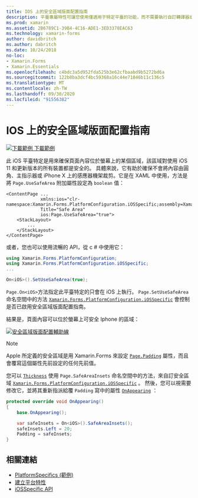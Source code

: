 ```yaml
---
title: IOS 上的安全區域版面配置指南
description: 平臺專屬特性可讓您使用僅適用于特定平臺的功能，而不需要執行自訂轉譯器或效果。 本文說明如何使用 iOS 平臺特定的，確保頁面內容位於螢幕的某個區域，該區域對使用 iOS 11 和更新版本的所有裝置都是安全的。
ms.prod: xamarin
ms.assetid: 2B6789C1-39B4-4C16-ADE1-3ED3378EAC63
ms.technology: xamarin-forms
author: davidbritch
ms.author: dabritch
ms.date: 10/24/2018
no-loc:
- Xamarin.Forms
- Xamarin.Essentials
ms.openlocfilehash: c4bdc3a5d952fda525b3e62cfbaabd9b5272bd6a
ms.sourcegitcommit: 122b8ba3dcf4bc59368a16c44e71846b11c136c5
ms.translationtype: MT
ms.contentlocale: zh-TW
ms.lasthandoff: 09/30/2020
ms.locfileid: "91556382"
---
```

# <a name="safe-area-layout-guide-on-ios"></a>IOS 上的安全區域版面配置指南

[![下載範例](~/media/shared/download.png) 下載範例](https://docs.microsoft.com/samples/xamarin/xamarin-forms-samples/userinterface-platformspecifics)

此 iOS 平臺特定是用來確保頁面內容位於螢幕上的某個區域，該區域對使用 iOS 11 和更新版本的所有裝置都是安全的。 具體來說，它有助於確保不會將內容由圓角、主指示器或 iPhone X 上的感應器機架裁剪。它是在 XAML 中使用，方法是將 `Page.UseSafeArea` 附加屬性設定為 `boolean` 值：

```xaml
<ContentPage ...
             xmlns:ios="clr-namespace:Xamarin.Forms.PlatformConfiguration.iOSSpecific;assembly=Xamarin.Forms.Core"
             Title="Safe Area"
             ios:Page.UseSafeArea="true">
    <StackLayout>
        ...
    </StackLayout>
</ContentPage>
```

或者，您也可以使用流暢的 API，從 c # 中使用它：

```csharp
using Xamarin.Forms.PlatformConfiguration;
using Xamarin.Forms.PlatformConfiguration.iOSSpecific;
...

On<iOS>().SetUseSafeArea(true);
```

`Page.On<iOS>`方法指定此平臺特定的只會在 iOS 上執行。 `Page.SetUseSafeArea`命名空間中的方法 [`Xamarin.Forms.PlatformConfiguration.iOSSpecific`](xref:Xamarin.Forms.PlatformConfiguration.iOSSpecific) 會控制是否已啟用安全區域版面配置指南。

結果是，頁面內容可以位於螢幕上可安全 Iphone 的區域：

[![安全區域版面配置輔助線](page-safe-area-images/safe-area-layout.png)](page-safe-area-images/safe-area-layout-large.png#lightbox "安全區域版面配置輔助線")

> [!NOTE]
> Apple 所定義的安全區域是用 Xamarin.Forms 來設定 [`Page.Padding`](xref:Xamarin.Forms.Page.Padding) 屬性，而且會覆寫這個屬性先前設定的任何先前值。

您可以 [`Thickness`](xref:Xamarin.Forms.Thickness) 使用 `Page.SafeAreaInsets` 命名空間中的方法，來自訂安全區域 [`Xamarin.Forms.PlatformConfiguration.iOSSpecific`](xref:Xamarin.Forms.PlatformConfiguration.iOSSpecific) 。 然後，您可以視需要修改它，並將其重新指派給覆 `Padding` 寫中的屬性 [`OnAppearing`](xref:Xamarin.Forms.Page.OnAppearing) ：

```csharp
protected override void OnAppearing()
{
    base.OnAppearing();

    var safeInsets = On<iOS>().SafeAreaInsets();
    safeInsets.Left = 20;
    Padding = safeInsets;
}
```

## <a name="related-links"></a>相關連結

- [PlatformSpecifics (範例) ](/samples/xamarin/xamarin-forms-samples/userinterface-platformspecifics)
- [建立平台特性](~/xamarin-forms/platform/platform-specifics/index.md#creating-platform-specifics)
- [iOSSpecific API](xref:Xamarin.Forms.PlatformConfiguration.iOSSpecific)